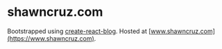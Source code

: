 # shawncruz.com
Bootstrapped using [create-react-blog](https://github.com/jamesknelson/create-react-blog). Hosted at [www.shawncruz.com](https://www.shawncruz.com).
